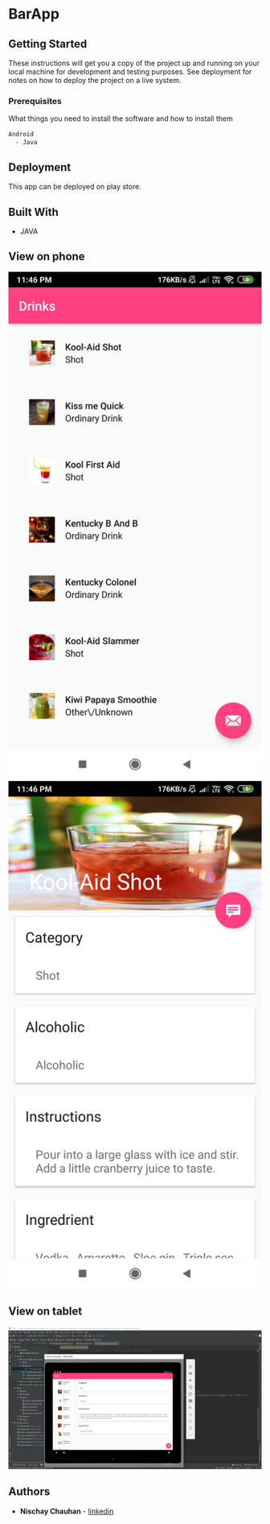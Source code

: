 # BarApp 

## Getting Started

These instructions will get you a copy of the project up and running on your local machine for development and testing purposes. See deployment for notes on how to deploy the project on a live system. 

### Prerequisites

What things you need to install the software and how to install them

```
Android
  - Java
```
## Deployment

This app can be deployed on play store. 

## Built With

* JAVA

## View on phone
![img1](https://github.com/NischayChauhan/BarApp/blob/master/phone_1.png)
![img1](https://github.com/NischayChauhan/BarApp/blob/master/phone_2.png)
## View on tablet
![img2](https://github.com/NischayChauhan/BarApp/blob/master/tab_output.png)

## Authors

* **Nischay Chauhan** - [linkedin](https://www.linkedin.com/in/nischaychauhan/)
